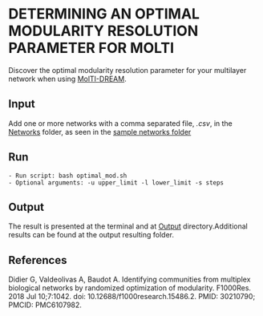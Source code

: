 # DETERMINING AN OPTIMAL MODULARITY RESOLUTION PARAMETER FOR MOLTI
Discover the optimal modularity resolution parameter for your multilayer network when using [MolTI-DREAM](https://github.com/gilles-didier/MolTi-DREAM).
## Input
Add one or more networks with a comma separated file, *.csv*, in the [Networks](src/networks/) folder, as seen in the [sample networks folder](https://github.com/marbatlle/Optimal-Rands-Communities/blob/bbc1168e96cfa3c1a0b740dbf828c6bd5c87d74c/src/sample_networks)
## Run 

    - Run script: bash optimal_mod.sh 
    - Optional arguments: -u upper_limit -l lower_limit -s steps

## Output
The result is presented at the terminal and at [Output](output/) directory.Additional results can be found at the output resulting folder.

## References
Didier G, Valdeolivas A, Baudot A. Identifying communities from multiplex biological networks by randomized optimization of modularity. F1000Res. 2018 Jul 10;7:1042. doi: 10.12688/f1000research.15486.2. PMID: 30210790; PMCID: PMC6107982.

